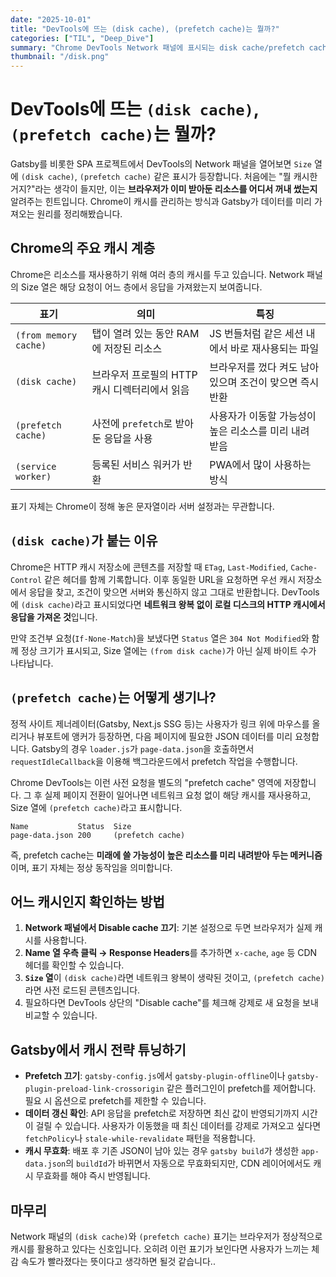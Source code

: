 ```yaml
---
date: "2025-10-01"
title: "DevTools에 뜨는 (disk cache), (prefetch cache)는 뭘까?"
categories: ["TIL", "Deep_Dive"]
summary: "Chrome DevTools Network 패널에 표시되는 disk cache/prefetch cache의 의미와 Gatsby가 데이터를 미리 불러오는 방식 정리"
thumbnail: "/disk.png"
---
```


# DevTools에 뜨는 `(disk cache)`, `(prefetch cache)`는 뭘까?

Gatsby를 비롯한 SPA 프로젝트에서 DevTools의 Network 패널을 열어보면 `Size` 열에 `(disk cache)`, `(prefetch cache)` 같은 표시가 등장합니다. 처음에는 "뭘 캐시한 거지?"라는 생각이 들지만, 이는 **브라우저가 이미 받아둔 리소스를 어디서 꺼내 썼는지** 알려주는 힌트입니다. Chrome이 캐시를 관리하는 방식과 Gatsby가 데이터를 미리 가져오는 원리를 정리해봤습니다.

## Chrome의 주요 캐시 계층

Chrome은 리소스를 재사용하기 위해 여러 층의 캐시를 두고 있습니다. Network 패널의 Size 열은 해당 요청이 어느 층에서 응답을 가져왔는지 보여줍니다.

| 표기                  | 의미                                          | 특징                                                     |
| --------------------- | --------------------------------------------- | -------------------------------------------------------- |
| `(from memory cache)` | 탭이 열려 있는 동안 RAM에 저장된 리소스       | JS 번들처럼 같은 세션 내에서 바로 재사용되는 파일        |
| `(disk cache)`        | 브라우저 프로필의 HTTP 캐시 디렉터리에서 읽음 | 브라우저를 껐다 켜도 남아 있으며 조건이 맞으면 즉시 반환 |
| `(prefetch cache)`    | 사전에 `prefetch`로 받아둔 응답을 사용        | 사용자가 이동할 가능성이 높은 리소스를 미리 내려 받음    |
| `(service worker)`    | 등록된 서비스 워커가 반환                     | PWA에서 많이 사용하는 방식                               |

표기 자체는 Chrome이 정해 놓은 문자열이라 서버 설정과는 무관합니다.

## `(disk cache)`가 붙는 이유

Chrome은 HTTP 캐시 저장소에 콘텐츠를 저장할 때 `ETag`, `Last-Modified`, `Cache-Control` 같은 헤더를 함께 기록합니다. 이후 동일한 URL을 요청하면 우선 캐시 저장소에서 응답을 찾고, 조건이 맞으면 서버와 통신하지 않고 그대로 반환합니다. DevTools에 `(disk cache)`라고 표시되었다면 **네트워크 왕복 없이 로컬 디스크의 HTTP 캐시에서 응답을 가져온 것**입니다.

만약 조건부 요청(`If-None-Match`)을 보냈다면 `Status` 열은 `304 Not Modified`와 함께 정상 크기가 표시되고, Size 열에는 `(from disk cache)`가 아닌 실제 바이트 수가 나타납니다.

## `(prefetch cache)`는 어떻게 생기나?

정적 사이트 제너레이터(Gatsby, Next.js SSG 등)는 사용자가 링크 위에 마우스를 올리거나 뷰포트에 앵커가 등장하면, 다음 페이지에 필요한 JSON 데이터를 미리 요청합니다. Gatsby의 경우 `loader.js`가 `page-data.json`을 호출하면서 `requestIdleCallback`을 이용해 백그라운드에서 prefetch 작업을 수행합니다.

Chrome DevTools는 이런 사전 요청을 별도의 "prefetch cache" 영역에 저장합니다. 그 후 실제 페이지 전환이 일어나면 네트워크 요청 없이 해당 캐시를 재사용하고, Size 열에 `(prefetch cache)`라고 표시합니다.

```text
Name           Status  Size
page-data.json 200     (prefetch cache)
```

즉, prefetch cache는 **미래에 쓸 가능성이 높은 리소스를 미리 내려받아 두는 메커니즘**이며, 표기 자체는 정상 동작임을 의미합니다.

## 어느 캐시인지 확인하는 방법

1. **Network 패널에서 Disable cache 끄기**: 기본 설정으로 두면 브라우저가 실제 캐시를 사용합니다.
2. **Name 열 우측 클릭 → Response Headers**를 추가하면 `x-cache`, `age` 등 CDN 헤더를 확인할 수 있습니다.
3. **`Size` 열**이 `(disk cache)`라면 네트워크 왕복이 생략된 것이고, `(prefetch cache)`라면 사전 로드된 콘텐츠입니다.
4. 필요하다면 DevTools 상단의 "Disable cache"를 체크해 강제로 새 요청을 보내 비교할 수 있습니다.

## Gatsby에서 캐시 전략 튜닝하기

- **Prefetch 끄기**: `gatsby-config.js`에서 `gatsby-plugin-offline`이나 `gatsby-plugin-preload-link-crossorigin` 같은 플러그인이 prefetch를 제어합니다. 필요 시 옵션으로 prefetch를 제한할 수 있습니다.
- **데이터 갱신 확인**: API 응답을 prefetch로 저장하면 최신 값이 반영되기까지 시간이 걸릴 수 있습니다. 사용자가 이동했을 때 최신 데이터를 강제로 가져오고 싶다면 `fetchPolicy`나 `stale-while-revalidate` 패턴을 적용합니다.
- **캐시 무효화**: 배포 후 기존 JSON이 남아 있는 경우 `gatsby build`가 생성한 `app-data.json`의 `buildId`가 바뀌면서 자동으로 무효화되지만, CDN 레이어에서도 캐시 무효화를 해야 즉시 반영됩니다.

## 마무리

Network 패널의 `(disk cache)`와 `(prefetch cache)` 표기는 브라우저가 정상적으로 캐시를 활용하고 있다는 신호입니다. 오히려 이런 표기가 보인다면 사용자가 느끼는 체감 속도가 빨라졌다는 뜻이다고 생각하면 될것 같습니다..
